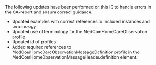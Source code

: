 The following updates have been performed on this IG to handle errors in the QA-report and ensure correct guidance. 
* Updated examples with correct references to included instances and terminology
* Updated use of terminology for the MedComHomeCareObservation profile
* Updated id of profiles 
* Added required references to MedComHomeCareObservationMessageDefinition profile in the MedComHomeObservationMessageHeader.definition element. 